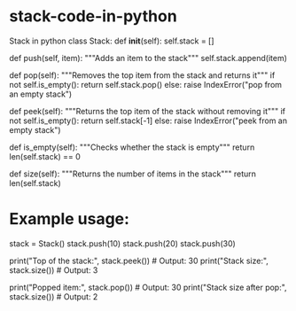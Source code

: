 # stack-code-in-python
Stack  in python
class Stack:
    def __init__(self):
        self.stack = []

  def push(self, item):
        """Adds an item to the stack"""
        self.stack.append(item)

   def pop(self):
        """Removes the top item from the stack and returns it"""
        if not self.is_empty():
            return self.stack.pop()
        else:
            raise IndexError("pop from an empty stack")

   def peek(self):
        """Returns the top item of the stack without removing it"""
        if not self.is_empty():
            return self.stack[-1]
        else:
            raise IndexError("peek from an empty stack")

   def is_empty(self):
        """Checks whether the stack is empty"""
        return len(self.stack) == 0

  def size(self):
        """Returns the number of items in the stack"""
        return len(self.stack)

# Example usage:
stack = Stack()
stack.push(10)
stack.push(20)
stack.push(30)

print("Top of the stack:", stack.peek())  # Output: 30
print("Stack size:", stack.size())        # Output: 3

print("Popped item:", stack.pop())        # Output: 30
print("Stack size after pop:", stack.size())  # Output: 2

